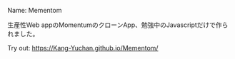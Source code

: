 Name: Mementom

生産性Web appのMomentumのクローンApp、勉強中のJavascriptだけで作られました。

Try out: https://Kang-Yuchan.github.io/Mementom/
